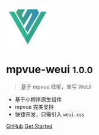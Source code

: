 ![logo](_img/mpvue-logo.png)
<!-- ![logo](_img/weui-logo.jpg) -->
# mpvue-weui <small>1.0.0</small>

> 基于 mpvue 框架，重写 WeUI

* 基于小程序原生组件
* mpvue 完美支持
* 快捷开发，只需引入 `weui.css`

[GitHub](https://github.com/KuangPF/mpvue-weui)
[Get Started](#mpvue-weui)
